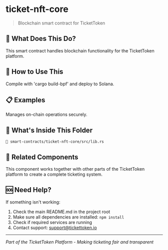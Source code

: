 # ticket-nft-core

> Blockchain smart contract for TicketToken

## 🤔 What Does This Do?

This smart contract handles blockchain functionality for the TicketToken platform.

## 🚀 How to Use This

Compile with 'cargo build-bpf' and deploy to Solana.

## 📋 Examples

Manages on-chain operations securely.

## 📁 What's Inside This Folder

```
📄 smart-contracts/ticket-nft-core/src/lib.rs
```

## 🔗 Related Components

This component works together with other parts of the TicketToken platform to create a complete ticketing system.

## 🆘 Need Help?

If something isn't working:
1. Check the main README.md in the project root
2. Make sure all dependencies are installed: `npm install`
3. Check if required services are running
4. Contact support: support@tickettoken.io

---
*Part of the TicketToken Platform - Making ticketing fair and transparent*
